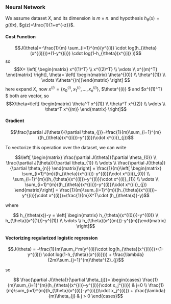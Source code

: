 ### Neural Network

We assume dataset $X$, and its dimension is $m \times n$. and hypothesis $h_{\theta}(x)=g(\theta x)$, $g(z)=\frac{1}{1+e^{-z}}$.

#### Cost Function

$$J(\theta)=-\frac{1}{m} \sum_{i=1}^{m}(y^{(i)} \cdot log(h_{\theta}(x^{(i)}))+(1-y^{(i)}) \cdot log(1-h_{\theta}(x^{(i)}
))$$
so
$$X= \left[ \begin{matrix} x^{(1)^T} \\ x^{(2)^T} \\ \vdots \\ x^{(m)^T} \end{matrix} \right], \theta= \left[ \begin{matrix} \theta^{(0)} \\ \theta^{(1)} \\ \vdots \\\theta^{(n)}\end{matrix} \right]
$$
here expand $X$, now $x^{(i)}=\{x^{(i)}_{0},x^{(i)}_{1}, \ldots,x^{(i)}_{n} \}$,  $\theta^{(i)} $ and $x^{(1)^T} $ both are vector, so
$$X\theta=\left[ \begin{matrix} \theta^T x^{(1)} \\ \theta^T x^{(2)} \\ \vdots \\ \theta^T x^{(m)} \end{matrix} \right]$$

#### Gradient

$$\frac{\partial J(\theta)}{\partial \theta_{j}}=\frac{1}{m}\sum_{i=1}^{m}((h_{\theta}(x^{(i)})-y^{(i)})\cdot x^{(i)}_{j})$$

To vectorize this operation over the dataset, we can write

$$\left[ \begin{matrix} \frac{\partial J(\theta)}{\partial \theta_{0}} \\ \frac{\partial J(\theta)}{\partial \theta_{1}} \\ \vdots \\ \frac{\partial J(\theta)}{\partial \theta_{n}} \end{matrix}\right] = \frac{1}{m}\left[ \begin{matrix} \sum_{i=1}^{m}((h_{\theta}(x^{(i)})-y^{(i)})\cdot x^{(i)}_{0}) \\ \sum_{i=1}^{m}((h_{\theta}(x^{(i)})-y^{(i)})\cdot x^{(i)}_{1}) \\ \vdots \\ \sum_{i=1}^{m}((h_{\theta}(x^{(i)})-y^{(i)})\cdot x^{(i)}_{j}) \end{matrix}\right] = \frac{1}{m}\sum_{i=1}^{m}((h_{\theta}(x^{(i)})-y^{(i)})\cdot x^{(i)})=\frac{1}{m}X^T\cdot (h_{\theta(x)}-y)$$ 

where 

$$ h_{\theta(x)}-y = \left[ \begin{matrix} h_{\theta}(x^{(0)})-y^{(0)} \\ h_{\theta}(x^{(1)})-y^{(1)} \\ \vdots \\  h_{\theta}(x^{(m)})-y^{(m)}\end{matrix} \right]$$

#### Vectorizing regularized logistic regression

$$J(\theta) = -\frac{1}{m}\sum_i^m(y^{(i)}\cdot log(h_{\theta}(x^{(i)}))+(1-y^{(i)}) \cdot log(1-h_{\theta}(x^{(i)}))) + \frac{\lambda}{2m}\sum_{j=1}^{m}\theta^{2}_{j}$$

so 

$$ \frac{\partial J(\theta)}{\partial \theta_{j}}= \begin{cases} 
\frac{1}{m}\sum_{i=1}^{m}(h_{\theta}(x^{(i)}-y^{(i)})\cdot x_j^{(i)}) & j=0 \\
 \frac{1}{m}\sum_{i=1}^{m}(h_{\theta}(x^{(i)}-y^{(i)})\cdot x_j^{(i)}) + \frac{\lambda}{m}\theta_{j} & j > 0 
\end{cases}$$ 


